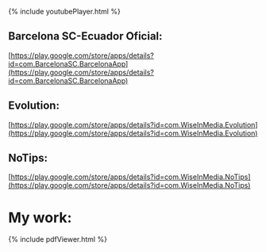 

{% include youtubePlayer.html  %}

## Barcelona SC-Ecuador Oficial:

[https://play.google.com/store/apps/details?id=com.BarcelonaSC.BarcelonaApp](https://play.google.com/store/apps/details?id=com.BarcelonaSC.BarcelonaApp)

## Evolution:

[https://play.google.com/store/apps/details?id=com.WiseInMedia.Evolution](https://play.google.com/store/apps/details?id=com.WiseInMedia.Evolution)

## NoTips:

[https://play.google.com/store/apps/details?id=com.WiseInMedia.NoTips](https://play.google.com/store/apps/details?id=com.WiseInMedia.NoTips)

# **My work:**
{% include pdfViewer.html %}



